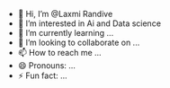 - 👋 Hi, I’m @Laxmi Randive
- 👀 I’m interested in Ai and Data science
- 🌱 I’m currently learning ...
- 💞️ I’m looking to collaborate on ...
- 📫 How to reach me ...
- 😄 Pronouns: ...
- ⚡ Fun fact: ...

<!---
Laxmi Randive is a ✨ special ✨ repository because its `README.md` (this file) appears on your GitHub profile.
You can click the Preview link to take a look at your changes.
--->
